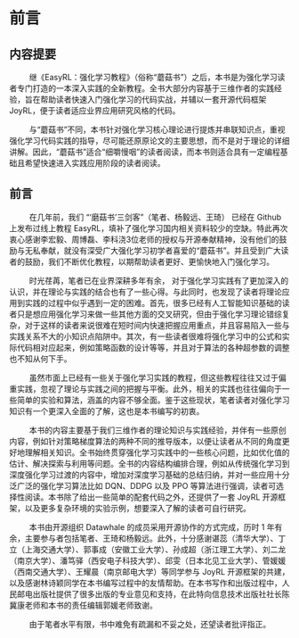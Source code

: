 # 前言

## 内容提要

$\qquad$ 继《$\text{EasyRL}$：强化学习教程》（俗称“蘑菇书”）之后，本书是为强化学习读者专门打造的一本深入实践的全新教程。全书大部分内容基于三维作者的实践经验，旨在帮助读者快速入门强化学习的代码实战，并辅以一套开源代码框架 $\text{JoyRL}$，便于读者适应业界应用研究风格的代码。

$\qquad$ 与“蘑菇书”不同，本书针对强化学习核心理论进行提炼并串联知识点，重视强化学习代码实践的指导，尽可能还原原论文的主要思想，而不是对于理论的详细讲解。因此，“蘑菇书”适合“细嚼慢咽”的读者阅读，而本书则适合具有一定编程基础且希望快速进入实践应用阶段的读者阅读。

## 前言

$\qquad$ 在几年前，我们 “‘磨菇书’三剑客”（笔者、杨毅远、王琦） 已经在 $\text{Github}$ 上发布过线上教程 $\text{EasyRL}$，填补了强化学习国内相关资料较少的空缺。特此再次衷心感谢李宏毅、周博磊、李科浇$3$位老师的授权与开源奉献精神，没有他们的鼓励与无私奉献，就没有深受广大强化学习初学者喜爱的“蘑菇书”。并且受到广大读者的鼓励，我们不断优化教程，以期帮助读者更好、更愉快地入门强化学习。

$\qquad$ 时光荏苒，笔者已在业界深耕多年有余， 对于强化学习实践有了更加深入的认识，并在理论与实践的结合也有了一些心得。与此同时，也发现了读者将理论应用到实践的过程中似乎遇到一定的困难。首先，很多已经有人工智能知识基础的读者只是想应用强化学习来做一些其他方面的交叉研究，但由于强化学习理论错综复杂，对于这样的读者来说很难在短时间内快速把握应用重点，并且容易陷入一些与实践关系不大的小知识点陷阱中。其次，有一些读者很难将强化学习中的公式和实际代码相对应起来，例如策略函数的设计等等，并且对于算法的各种超参数的调整也不知从何下手。

$\qquad$ 虽然市面上已经有一些关于强化学习实践的教程，但这些教程往往又过于偏重实践，忽视了理论与实践之间的把握与平衡。此外，相关的实践也往往偏向于一些简单的实验和算法，涵盖的内容不够全面。鉴于这些现状，笔者读者对强化学习知识有一个更深入全面的了解，这也是本书编写的初衷。

$\qquad$ 本书的内容主要基于我们三维作者的理论知识与实践经验，并伴有一些原创内容，例如针对策略梯度算法的两种不同的推导版本，以便让读者从不同的角度更好地理解相关知识。全书始终贯穿强化学习实践中的一些核心问题，比如优化值的估计、解决探索与利用等问题。全书的内容结构编排合理，例如从传统强化学习到深度强化学习过渡的内容中，增加对深度学习基础的总结归纳，并对一些应用十分泛广泛的强化学习算法比如 $\text{DQN}$、$\text{DDPG}$ 以及 $\text{PPO}$ 等算法进行强调，读者可选择性阅读。本书除了给出一些简单的配套代码之外，还提供了一套 $\text{JoyRL}$ 开源框架，以及更多复杂环境的实验示例，想要深入了解的读者可自行研究。

$\qquad$ 本书由开源组织 $\text{Datawhale}$ 的成员采用开源协作的方式完成，历时 $1$ 年有余，主要参与者包括笔者、王琦和杨毅远。此外，十分感谢谌蕊（清华大学）、丁立（上海交通大学）、郭事成（安徽工业大学）、孙成超（浙江理工大学）、刘二龙（南京大学）、潘笃驿（西安电子科技大学）、邱雯（日本北见工业大学）、管媛媛（西南交通大学）、王耀晨（南京邮电大学）等同学参与 $\text{JoyRL}$ 开源框架的共建，以及感谢林诗颖同学在本书编写过程中的友情帮助。在本书写作和出版过程中，人民邮电出版社提供了很多出版的专业意见和支持，在此特向信息技术出版社社长陈冀康老师和本书的责任编辑郭媛老师致谢。

$\qquad$ 由于笔者水平有限，书中难免有疏漏和不妥之处，还望读者批评指正。




